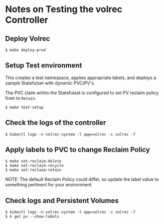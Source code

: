 # Notes on Testing the volrec Controller

## Deploy Volrec

```shell
$ make deploy-prod
```

## Setup Test environment

This creates a test namespace, applies appropriate labels, and deploys a sample Statefulset with dynamic PVC/PV's.

The PVC claim wihtin the Statefulset is configured to set PV reclaim policy from to `Retain`.


```shell
$ make test-setup
```

## Check the logs of the controller

```shell
$ kubectl logs -n volrec-system -l app=volrec -c volrec -f
```

## Apply labels to PVC to change Reclaim Policy

```shell
$ make set-reclaim-delete
$ make set-reclaim-recycle
$ make set-reclaim-retain
```

NOTE: The default Reclaim Policy could differ, so update the label value to something pertinent for your environment

## Check logs and Persistent Volumes

```shell
$ kubectl logs -n volrec-system -l app=volrec -c volrec -f
$ k get pv --show-labels
```
